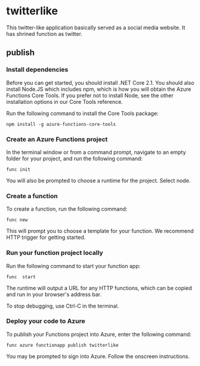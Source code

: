 # twitterlike
This twitter-like application basically served as a social media website. It has shrined function as twitter.


## publish
### Install dependencies
Before you can get started, you should install .NET Core 2.1. You should also install Node.JS which includes npm, which is how you will obtain the Azure Functions Core Tools. If you prefer not to install Node, see the other installation options in our Core Tools reference.

Run the following command to install the Core Tools package:
```shell
npm install -g azure-functions-core-tools
```

### Create an Azure Functions project
In the terminal window or from a command prompt, navigate to an empty folder for your project, and run the following command:
```shell
func init
```
You will also be prompted to choose a runtime for the project. Select node.



### Create a function
To create a function, run the following command:

```shell
func new
```
This will prompt you to choose a template for your function. We recommend HTTP trigger for getting started.



### Run your function project locally
Run the following command to start your function app:

```
func  start
```
The runtime will output a URL for any HTTP functions, which can be copied and run in your browser's address bar.

To stop debugging, use Ctrl-C in the terminal.



### Deploy your code to Azure
To publish your Functions project into Azure, enter the following command:

```
func azure functionapp publish twitterlike
```
You may be prompted to sign into Azure. Follow the onscreen instructions.